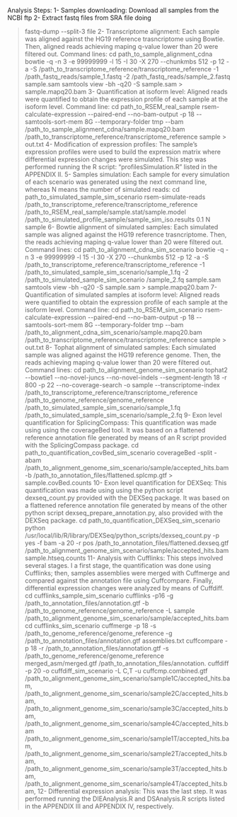 Analysis Steps: 
1-	Samples downloading: Download all samples from the NCBI ftp 
2-	Extract fastq files from SRA file doing
> fastq-dump --split-3 file
2-	Transcriptome alignment: Each sample was aligned against the HG19 reference trasncriptome using Bowtie. Then, aligned reads achieving maping q-value lower than 20 were filtered out. Command lines: 
> cd path_to_sample_alignment_cdna
> bowtie -q -n 3 -e 99999999 -l 15 -I 30 -X 270 --chunkmbs 512 -p 12 -a -S /path_to_transcriptome_reference/transcriptome_reference -1 /path_fastq_reads/sample_1.fastq -2 /path_fastq_reads/sample_2.fastq sample.sam
> samtools view -bh -q20 -S sample.sam > sample.mapq20.bam
3-	Quantification at isoform level: Aligned reads were quantified to obtain the expression profile of each sample at the isoform level. Command line:
> cd path_to_RSEM_real_sample 
> rsem-calculate-expression --paired-end --no-bam-output -p 18 --samtools-sort-mem 8G --temporary-folder tmp --bam /path_to_sample_alignment_cdna/sample.mapq20.bam /path_to_transcriptome_reference/transcriptome_reference sample > out.txt
4-	Modification of expression profiles: The sample’s expression profiles were used to build the expression matrix where differential expression changes were simulated. This step was performed running the R script: “profilesSimulation.R” listed in the APPENDIX II. 
5-	Samples simulation: Each sample for every simulation of each scenario was generated using the next command line, whereas N means the number of simulated reads:
> cd path_to_simulated_sample_sim_scenario
> rsem-simulate-reads /path_to_transcriptome_reference/transcriptome_reference /path_to_RSEM_real_sample/sample.stat/sample.model /path_to_simulated_profile_sample/sample_sim_iso.results 0.1 N sample
6-	Bowtie alignment of simulated samples: Each simulated sample was aligned against the HG19 reference trasncriptome. Then, the reads achieving maping q-value lower than 20 were filtered out. Command lines: 
> cd path_to_alignment_cdna_sim_scenario
> bowtie -q -n 3 -e 99999999 -l 15 -I 30 -X 270 --chunkmbs 512 -p 12 -a -S /path_to_transcriptome_reference/transcriptome_reference -1 /path_to_simulated_sample_sim_scenario/sample_1.fq -2 /path_to_simulated_sample_sim_scenario /sample_2.fq sample.sam
> samtools view -bh -q20 -S sample.sam > sample.mapq20.bam
7-	Quantification of simulated samples at isoform level: Aligned reads were quantified to obtain the expression profile of each sample at the isoform level. Command line:
> cd path_to_RSEM_sim_scenario 
> rsem-calculate-expression --paired-end --no-bam-output -p 18 --samtools-sort-mem 8G --temporary-folder tmp --bam /path_to_alignment_cdna_sim_scenario/sample.mapq20.bam /path_to_transcriptome_reference/transcriptome_reference sample > out.txt
8-	Tophat alignment of simulated samples: Each simulated sample was aligned against the HG19 reference genome. Then, the reads achieving maping q-value lower than 20 were filtered out. Command lines: 
> cd path_to_alignment_genome_sim_scenario
> tophat2 --bowtie1 --no-novel-juncs --no-novel-indels --segment-length 18 -r 800 -p 22 --no-coverage-search -o sample --transcriptome-index /path_to_transcriptome_reference/transcriptome_reference /path_to_genome_reference/genome_reference /path_to_simulated_sample_sim_scenario/sample_1.fq /path_to_simulated_sample_sim_scenario/sample_2.fq
9-	Exon level quantification for SplicingCompass: This quantification was made using using the coverageBed tool. It was based on a flattened reference annotation file generated by means of an R script provided with the SplicingCompass package.
> cd path_to_quantification_covBed_sim_scenario
> coverageBed -split -abam /path_to_alignment_genome_sim_scenario/sample/accepted_hits.bam -b /path_to_annotation_files/flattened.splcmp.gtf > sample.covBed.counts
10-	Exon level quantification for DEXSeq: This quantification was made using using the python script dexseq_count.py provided with the DEXSeq package. It was based on a flattened reference annotation file generated by means of the other python script dexseq_prepare_annotation.py, also provided with the DEXSeq package.
> cd path_to_quantification_DEXSeq_sim_scenario
> python /usr/local/lib/R/library/DEXSeq/python_scripts/dexseq_count.py -p yes -f bam -a 20 -r pos /path_to_annotation_files/flattened.dexseq.gtf /path_to_alignment_genome_sim_scenario/sample/accepted_hits.bam sample.htseq.counts
11-	Analysis with Cufflinks: This steps involved several stages. I a first stage, the quantification was done using Cufflinks; then, samples assemblies were merged with Cuffmerge and compared against the annotation file using Cuffcompare. Finally, differential expression changes were analyzed by means of Cuffdiff. 
> cd cufflinks_sample_sim_scenario
> cufflinks -p16 -g /path_to_annotation_files/annotation.gtf -b /path_to_genome_reference/genome_reference -L sample /path_to_alignment_genome_sim_scenario/sample/accepted_hits.bam
> cd cufflinks_sim_scenario
> cuffmerge -p 18 -s /path_to_genome_reference/genome_reference -g /path_to_annotation_files/annotation.gtf assemblies.txt
> cuffcompare -p 18 -r /path_to_annotation_files/annotation.gtf -s /path_to_genome_reference/genome_reference merged_asm/merged.gtf /path_to_annotation_files/annotation.
> cuffdiff -p 20 -o cuffdiff_sim_scenario -L C,T -u cuffcmp.combined.gtf /path_to_alignment_genome_sim_scenario/sample1C/accepted_hits.bam, /path_to_alignment_genome_sim_scenario/sample2C/accepted_hits.bam, /path_to_alignment_genome_sim_scenario/sample3C/accepted_hits.bam, /path_to_alignment_genome_sim_scenario/sample4C/accepted_hits.bam /path_to_alignment_genome_sim_scenario/sample1T/accepted_hits.bam, /path_to_alignment_genome_sim_scenario/sample2T/accepted_hits.bam, /path_to_alignment_genome_sim_scenario/sample3T/accepted_hits.bam, /path_to_alignment_genome_sim_scenario/sample4T/accepted_hits.bam, 
12-	Differential expression analysis: This was the last step. It was performed running the DIEAnalysis.R and DSAnalysis.R scripts listed in the APPENDIX III and APPENDIX IV, respectively. 

